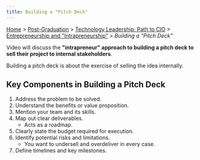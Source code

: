 ```yaml
---
title: Building a "Pitch Deck"
---
```


[Home](../../../index.md) > [Post-Graduation](../../index.md) > [Technology Leadership: Path to CIO](../index.md) > [Entrepreneurship and "Intrapreneurship"](./index.md) > _Building a "Pitch Deck"_

Video will discuss the **"intrapreneur" approach to building a pitch deck to sell their project to internal stakeholders**.

Building a pitch deck is about the exercise of selling the idea internally.

## Key Components in Building a Pitch Deck

1. Address the problem to be solved.
2. Understand the benefits or value proposition.
3. Mention your team and its skills.
4. Map out clear deliverables.
   - Acts as a roadmap.
5. Clearly state the budget required for execution.
6. Identify potential risks and limitations.
   - You want to undersell and overdeliver in every case.
7. Define timelines and key milestones.
